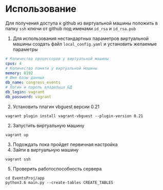 # Использование 

Для получения доступа к github из виртуальной машины положить в папку `ssh` ключи от github под именами `id_rsa` и `id_rsa.pub`

1. Для использования нестандартных параметров виртуальной машины создать файл `local_config.yaml` и установить желаемые параметры
```yaml
# Количество процессоров у виртуальной машины
cpus: 4
# Количество памяти у виртуальной машины
memory: 8192
# Имя базы данных
db_name: congress_events
# Логин и пароль владельца БД
db_login: vagrant
db_password: vagrant
``` 

2. Установить плагин vbguest версии 0.21  
```
vagrant plugin install vagrant-vbguest --plugin-version 0.21
```
2. Запустить виртуальную машину  
```
vagrant up
```
3. Подождать пока пройдет первичная настройка
1. Зайти в виртуальную машину  
```
vagrant ssh
```
5. Проверить работоспособность сервера  
```
cd EventsProj/app
python3.6 main.py --create-tables CREATE_TABLES
```